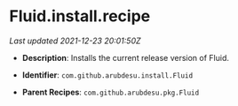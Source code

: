 # Fluid.install.recipe

_Last updated 2021-12-23 20:01:50Z_

- **Description**: Installs the current release version of Fluid.

- **Identifier**: `com.github.arubdesu.install.Fluid`

- **Parent Recipes**: `com.github.arubdesu.pkg.Fluid`

